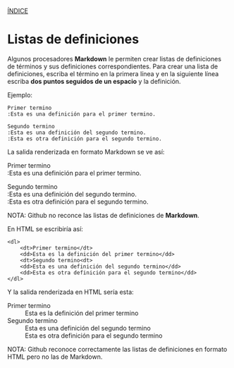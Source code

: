 [ÍNDICE](https://github.com/Zet0699/Guia_markdown/blob/Zet_main/README.md)


# **Listas de definiciones**

Algunos procesadores **Markdown** le permiten crear listas de definiciones de términos y sus definiciones correspondientes. 
Para crear una lista de definiciones, escriba el término en la primera línea y en la siguiente línea escriba **dos puntos seguidos de un espacio** y la definición.

Ejemplo:
```
Primer termino
:Esta es una definición para el primer termino.

Segundo termino
:Esta es una definición del segundo termino.
:Esta es otra definición para el segundo termino.
```

La salida renderizada en formato Markdown se ve así:

Primer termino   
:Esta es una definición para el primer termino.   

Segundo termino   
:Esta es una definición del segundo termino.   
:Esta es otra definición para el segundo termino.   

NOTA: Github no reconce las listas de definiciones de **Markdown**.



En HTML se escribiría así:   
```
<dl>   
    <dt>Primer termino</dt>   
    <dd>Esta es la definición del primer termino</dd>   
    <dt>Segundo termino<dt>   
    <dd>Esta es una definición del segundo termino</dd>   
    <dd>Esta es otra definición para el segundo termino</dd>   
</dl>   
```

Y la salida renderizada en HTML sería esta:   
<dl>   
    <dt>Primer termino</dt>   
    <dd>Esta es la definición del primer termino</dd>   
    <dt>Segundo termino<dt>   
    <dd>Esta es una definición del segundo termino</dd>   
    <dd>Esta es otra definición para el segundo termino</dd>   
</dl>   

NOTA: Github reconoce correctamente las listas de definiciones en formato HTML pero no las de Markdown.
